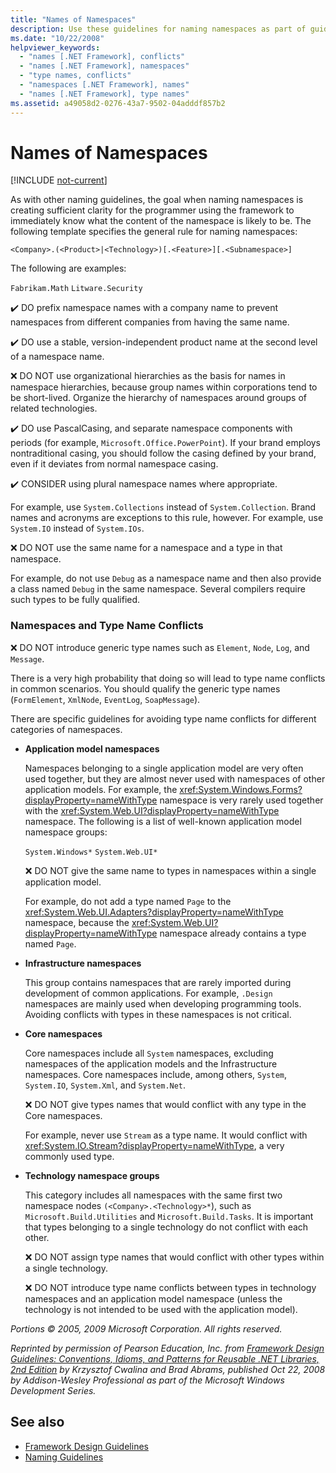 ```yaml
---
title: "Names of Namespaces"
description: Use these guidelines for naming namespaces as part of guidelines for designing libraries that extend and interact with .NET libraries.
ms.date: "10/22/2008"
helpviewer_keywords:
  - "names [.NET Framework], conflicts"
  - "names [.NET Framework], namespaces"
  - "type names, conflicts"
  - "namespaces [.NET Framework], names"
  - "names [.NET Framework], type names"
ms.assetid: a49058d2-0276-43a7-9502-04adddf857b2
---
```

# Names of Namespaces

[!INCLUDE [not-current](includes/not-current.md)]

As with other naming guidelines, the goal when naming namespaces is creating sufficient clarity for the programmer using the framework to immediately know what the content of the namespace is likely to be. The following template specifies the general rule for naming namespaces:

 `<Company>.(<Product>|<Technology>)[.<Feature>][.<Subnamespace>]`

 The following are examples:

 `Fabrikam.Math`
 `Litware.Security`

 ✔️ DO prefix namespace names with a company name to prevent namespaces from different companies from having the same name.

 ✔️ DO use a stable, version-independent product name at the second level of a namespace name.

 ❌ DO NOT use organizational hierarchies as the basis for names in namespace hierarchies, because group names within corporations tend to be short-lived. Organize the hierarchy of namespaces around groups of related technologies.

 ✔️ DO use PascalCasing, and separate namespace components with periods (for example, `Microsoft.Office.PowerPoint`). If your brand employs nontraditional casing, you should follow the casing defined by your brand, even if it deviates from normal namespace casing.

 ✔️ CONSIDER using plural namespace names where appropriate.

 For example, use `System.Collections` instead of `System.Collection`. Brand names and acronyms are exceptions to this rule, however. For example, use `System.IO` instead of `System.IOs`.

 ❌ DO NOT use the same name for a namespace and a type in that namespace.

 For example, do not use `Debug` as a namespace name and then also provide a class named `Debug` in the same namespace. Several compilers require such types to be fully qualified.

### Namespaces and Type Name Conflicts

 ❌ DO NOT introduce generic type names such as `Element`, `Node`, `Log`, and `Message`.

 There is a very high probability that doing so will lead to type name conflicts in common scenarios. You should qualify the generic type names (`FormElement`, `XmlNode`, `EventLog`, `SoapMessage`).

 There are specific guidelines for avoiding type name conflicts for different categories of namespaces.

- **Application model namespaces**

     Namespaces belonging to a single application model are very often used together, but they are almost never used with namespaces of other application models. For example, the <xref:System.Windows.Forms?displayProperty=nameWithType> namespace is very rarely used together with the <xref:System.Web.UI?displayProperty=nameWithType> namespace. The following is a list of well-known application model namespace groups:

     `System.Windows*`
     `System.Web.UI*`

     ❌ DO NOT give the same name to types in namespaces within a single application model.

     For example, do not add a type named `Page` to the <xref:System.Web.UI.Adapters?displayProperty=nameWithType> namespace, because the <xref:System.Web.UI?displayProperty=nameWithType> namespace already contains a type named `Page`.

- **Infrastructure namespaces**

     This group contains namespaces that are rarely imported during development of common applications. For example, `.Design` namespaces are mainly used when developing programming tools. Avoiding conflicts with types in these namespaces is not critical.

- **Core namespaces**

     Core namespaces include all `System` namespaces, excluding namespaces of the application models and the Infrastructure namespaces. Core namespaces include, among others, `System`, `System.IO`, `System.Xml`, and `System.Net`.

     ❌ DO NOT give types names that would conflict with any type in the Core namespaces.

     For example, never use `Stream` as a type name. It would conflict with <xref:System.IO.Stream?displayProperty=nameWithType>, a very commonly used type.

- **Technology namespace groups**

     This category includes all namespaces with the same first two namespace nodes `(<Company>.<Technology>*`), such as `Microsoft.Build.Utilities` and `Microsoft.Build.Tasks`. It is important that types belonging to a single technology do not conflict with each other.

     ❌ DO NOT assign type names that would conflict with other types within a single technology.

     ❌ DO NOT introduce type name conflicts between types in technology namespaces and an application model namespace (unless the technology is not intended to be used with the application model).

 *Portions © 2005, 2009 Microsoft Corporation. All rights reserved.*

 *Reprinted by permission of Pearson Education, Inc. from [Framework Design Guidelines: Conventions, Idioms, and Patterns for Reusable .NET Libraries, 2nd Edition](https://www.informit.com/store/framework-design-guidelines-conventions-idioms-and-9780321545619) by Krzysztof Cwalina and Brad Abrams, published Oct 22, 2008 by Addison-Wesley Professional as part of the Microsoft Windows Development Series.*

## See also

- [Framework Design Guidelines](index.md)
- [Naming Guidelines](naming-guidelines.md)
